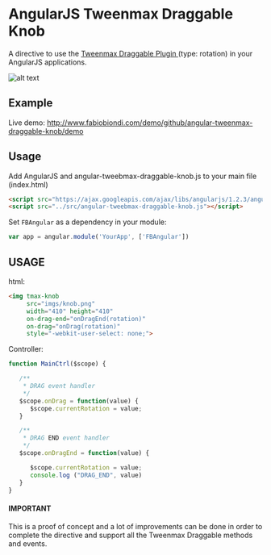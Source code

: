 AngularJS Tweenmax Draggable Knob
=======

A directive to use the [Tweenmax Draggable Plugin ](http://www.greensock.com/draggable/ "Tweenmax Draggable Plugin ") (type: rotation) in your AngularJS applications.

![alt text](http://www.fabiobiondi.com/demo/github/angular-tweenmax-draggable-knob/demo/imgs/knob.png "")


## Example
Live demo: http://www.fabiobiondi.com/demo/github/angular-tweenmax-draggable-knob/demo

## Usage
Add AngularJS and angular-tweebmax-draggable-knob.js  to your main file (index.html)
```html
<script src="https://ajax.googleapis.com/ajax/libs/angularjs/1.2.3/angular.min.js"></script>
<script src="../src/angular-tweebmax-draggable-knob.js"></script>
```


Set `FBAngular` as a dependency in your module:
```javascript
var app = angular.module('YourApp', ['FBAngular'])
```


## USAGE

html:
```html
<img tmax-knob
     src="imgs/knob.png"
     width="410" height="410"
     on-drag-end="onDragEnd(rotation)"
     on-drag="onDrag(rotation)"
     style="-webkit-user-select: none;">
```

Controller:
```javascript
function MainCtrl($scope) {

   /**
    * DRAG event handler
    */
   $scope.onDrag = function(value) {
      $scope.currentRotation = value;
   }

   /**
    * DRAG END event handler
    */
   $scope.onDragEnd = function(value) {

      $scope.currentRotation = value;
      console.log ("DRAG_END", value)
   }
}
```

#### IMPORTANT
This is a proof of concept and a lot of improvements can be done in order to complete the directive and support all the Tweenmax Draggable methods and events.
